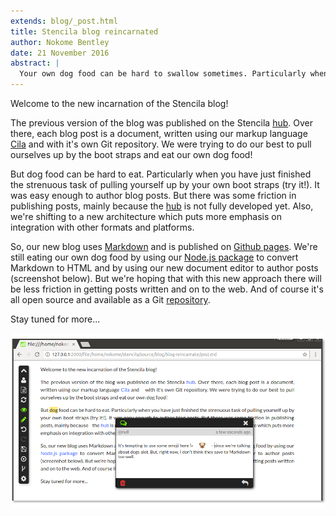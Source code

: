 ```yaml
---
extends: blog/_post.html
title: Stencila blog reincarnated
author: Nokome Bentley
date: 21 November 2016
abstract: |
  Your own dog food can be hard to swallow sometimes. Particularly when you have just finished the strenuous task of pulling yourself up by your own boot straps. Our new blog uses Markdown and is published on Github pages. We're still eating our own dog food by using our Node.js package and by using our new document editor to author posts. But we're hoping that with this new approach there will be less friction in getting posts written and on to the web.
---
```


Welcome to the new incarnation of the Stencila blog! 

The previous version of the blog was published on the Stencila [hub](https://stenci.la). Over there, each blog post is a document, written using our markup language [Cila](https://github.com/stencila/stencila/releases/tag/0.6) and with it's own Git repository. We were trying to do our best to pull ourselves up by the boot straps and eat our own dog food!

But dog food can be hard to eat. Particularly when you have just finished the strenuous task of pulling yourself up by your own boot straps (try it!). It was easy enough to author blog posts. But there was some friction in publishing posts, mainly because the [hub](https://github.com/stencila/hub) is not fully developed yet. Also, we're shifting to a new architecture which puts more emphasis on integration with other formats and platforms.

So, our new blog uses [Markdown](https://daringfireball.net/projects/markdown/) and is published on [Github pages](https://pages.github.com/). We're still eating our own dog food by using our [Node.js package](https://github.com/stencila/node) to convert Markdown to HTML and by using our new document editor to author posts (screenshot below). But we're hoping that with this new approach there will be less friction in getting posts written and on to the web. And of course it's all open source and available as a Git [repository](https://github.com/stencila/blog).

Stay tuned for more...

![](screenshot.png)
